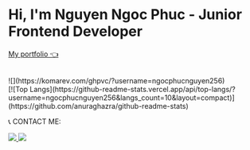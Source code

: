  <h1>Hi, I'm <span style="font-weight:bold;">Nguyen Ngoc Phuc</span> - Junior Frontend Developer</h1>
 
  <a href="https://phuc-nguyen.vercel.app/">My portfolio 👈</a>

  <br/>
  ![](https://komarev.com/ghpvc/?username=ngocphucnguyen256)
  <br/>
 [![Top Langs](https://github-readme-stats.vercel.app/api/top-langs/?username=ngocphucnguyen256&langs_count=10&layout=compact)](https://github.com/anuraghazra/github-readme-stats)

  📞 CONTACT ME:
  
  <a href="mailto:ngocphuc.nguyen256@gmail.com"><img src="https://img.shields.io/badge/-Gmail-F7F7F7?style=for-the-badge&logo=Gmail"> </a>
  <a href=https://www.linkedin.com/in/ngocphucnguyen256/> <img src="https://img.shields.io/badge/-LinkedIn-0e76a8?style=for-the-badge&logo=linkedIn"> </a>
  


